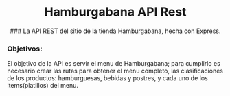 <div align="center">
	<h1>
		Hamburgabana API Rest
	</h1>
### La API REST del sitio de la tienda Hamburgabana, hecha con Express.
</div>

### Objetivos:

El objetivo de la API es servir el menu de Hamburgabana; para cumplirlo es necesario crear las rutas
para obtener el menu completo, las clasificaciones de los productos: hamburguesas, bebidas y postres,
y cada uno de los items(platillos) del menu.
